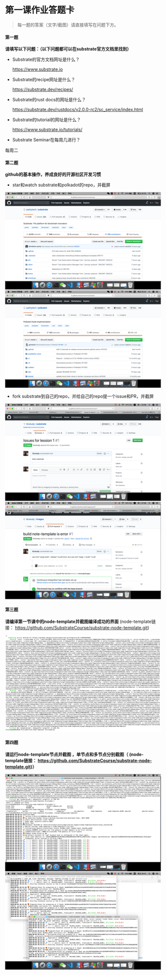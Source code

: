 # 第一课作业答题卡

> 每一题的答案（文字/截图）请直接填写在问题下方。

#### 第一题

**请填写以下问题：（以下问题都可以在substrate官方文档里找到）**

- Substrate的官方文档网址是什么？

  https://www.substrate.io

- Substrate的recipe网址是什么？

  https://substrate.dev/recipes/

- Substrate的rust docs的网址是什么？

  https://substrate.dev/rustdocs/v2.0.0-rc2/sc_service/index.html

- Substrate的tutorial的网址是什么？

  https://www.substrate.io/tutorials/

- Substrate Seminar在每周几进行？

每周二



#### 第二题

**github的基本操作，养成良好的开源社区开发习惯**

- star和watch substrate和polkadot的repo，并截屏

![Image](https://github.com/klcstudy/images/blob/master/star_substrate_repo.png)
![Image](https://github.com/klcstudy/images/blob/master/star_polkadot_repo.png)

  

- fork substrate到自己的repo，并给自己的repo提一个issue和PR，并截屏

![Image](https://github.com/klcstudy/images/blob/master/substrate_issue.png)
![Image](https://github.com/klcstudy/images/blob/master/this_is_build_error_pr.png)



#### 第三题

**请编译第一节课中的node-template并截图编译成功的界面** (node-template链接： https://github.com/SubstrateCourse/substrate-node-template.git)

![Image](https://github.com/klcstudy/images/blob/master/build_node_template.png)

#### 第四题

**请运行node-template节点并截图 ，单节点和多节点分别截图（ (node-template链接： https://github.com/SubstrateCourse/substrate-node-template.git)）**

![Image](https://github.com/klcstudy/images/blob/master/run-node_template.png)
![Image](https://github.com/klcstudy/images/blob/master/alice_and_bob_chain.png)